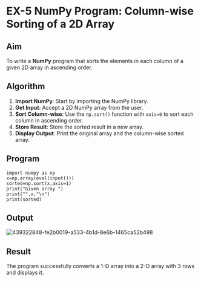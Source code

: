 # EX-5 NumPy Program: Column-wise Sorting of a 2D Array

##  Aim
To write a **NumPy** program that sorts the elements in each column of a given 2D array in ascending order.

##  Algorithm

1. **Import NumPy**: Start by importing the NumPy library.
2. **Get Input**: Accept a 2D NumPy array from the user.
3. **Sort Column-wise**: Use the `np.sort()` function with `axis=0` to sort each column in ascending order.
4. **Store Result**: Store the sorted result in a new array.
5. **Display Output**: Print the original array and the column-wise sorted array.

##  Program
~~~
import numpy as np
x=np.array(eval(input()))
sorted=np.sort(x,axis=1)
print("Given array ")
print("",x,"\n")
print(sorted)
~~~
## Output
![439322848-fe2b0019-a533-4b1d-8e6b-1465ca52b498](https://github.com/user-attachments/assets/5192c83d-39dd-4ebd-a013-5c82baa81802)


## Result
The program successfully converts a 1-D array into a 2-D array with 3 rows and displays it.
